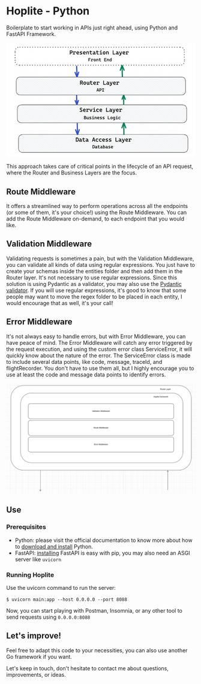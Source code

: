 # Hoplite - Python

Boilerplate to start working in APIs just right ahead, using Python and FastAPI Framework.

![API diagram.](/img/api-diagram.png)

This approach takes care of critical points in the lifecycle of an API request, where the Router and Business Layers are the focus.

## Route Middleware

It offers a streamlined way to perform operations across all the endpoints (or some of them, it's your choice!) using the Route Middleware. You can add the Route Middleware on-demand, to each endpoint that you would like.

## Validation Middleware

Validating requests is sometimes a pain, but with the Validation Middleware, you can validate all kinds of data using regular expressions. You just have to create your schemas inside the entities folder and then add them in the Router layer. It's not necessary to use regular expressions. Since this solution is using Pydantic as a validator, you may also use the [Pydantic validator](https://docs.pydantic.dev/latest/). If you will use regular expressions, it's good to know that some people may want to move the regex folder to be placed in each entity, I would encourage that as well, it's your call!

## Error Middleware

It's not always easy to handle errors, but with Error Middleware, you can have peace of mind. The Error Middleware will catch any error triggered by the request execution, and using the custom error class ServiceError, it will quickly know about the nature of the error. The ServiceError class is made to include several data points, like code, message, traceId, and flightRecorder. You don't have to use them all, but I highly encourage you to use at least the code and message data points to identify errors.

![Hoplite Framework.](/img/hoplite.png)

## Use

### Prerequisites

* Python: please visit the official documentation to know more about how to [download and install](https://www.python.org/downloads/) Python.
* FastAPI: [installing](https://fastapi.tiangolo.com/#requirements) FastAPI is easy with pip, you may also need an ASGI server like `uvicorn` 

### Running Hoplite

Use the uvicorn command to run the server:

```
$ uvicorn main:app --host 0.0.0.0 --port 8088
```

Now, you can start playing with Postman, Insomnia, or any other tool to send requests using `0.0.0.0:8088`

## Let's improve!

Feel free to adapt this code to your necessities, you can also use another Go framework if you want.

Let's keep in touch, don't hesitate to contact me about questions, improvements, or ideas.